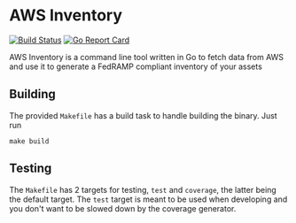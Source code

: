 # AWS Inventory

[![Build Status](https://travis-ci.org/itmecho/awsinventory.svg?branch=master)](https://travis-ci.org/itmecho/awsinventory)
[![Go Report Card](https://goreportcard.com/badge/github.com/itmecho/awsinventory)](https://goreportcard.com/report/github.com/itmecho/awsinventory)

AWS Inventory is a command line tool written in Go to fetch data from AWS and use it to generate a FedRAMP compliant inventory of your assets

## Building
The provided `Makefile` has a build task to handle building the binary. Just run
```
make build
```

## Testing
The `Makefile` has 2 targets for testing, `test` and `coverage`, the latter being the default target. The `test` target is meant to be used when developing and you don't want to be slowed down by the coverage generator.